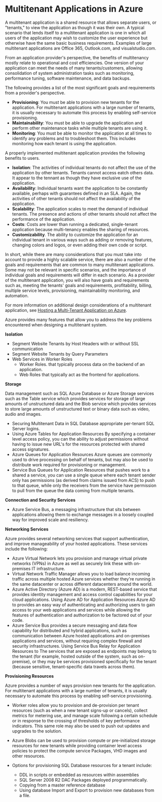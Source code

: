 <properties 
	pageTitle="Multi-Tenant Web Application Pattern - Azure Architecture" 
	description="Find architectural overviews and design patterns that describe how to implement a multi-tenant web application on Azure." 
	services="" 
	documentationCenter=".net" 
	authors="" 
	manager="wpickett" 
	editor=""/>

<tags 
	ms.service="active-directory" 
	ms.workload="identity" 
	ms.tgt_pltfrm="na" 
	ms.devlang="dotnet" 
	ms.topic="article" 
	ms.date="11/19/2014" 
	ms.author="wpickett"/>

# Multitenant Applications in Azure

A multitenant application is a shared resource that allows separate users, or "tenants," to view the application as though it was their own. A typical scenario that lends itself to a multitenant application is one in which all users of the application may wish to customize the user experience but otherwise have the same basic business requirements. Examples of large multitenant applications are Office 365, Outlook.com, and visualstudio.com.

From an application provider's perspective, the benefits of multitenancy mostly relate to operational and cost efficiencies. One version of your application can meet the needs of many tenants/customers, allowing consolidation of system administration tasks such as monitoring, performance tuning, software maintenance, and data backups.

The following provides a list of the most significant goals and requirements from a provider's perspective.

- **Provisioning**: You must be able to provision new tenants for the application.  For multitenant applications with a large number of tenants, it is usually necessary to automate this process by enabling self-service provisioning.
- **Maintainability**: You must be able to upgrade the application and perform other maintenance tasks while multiple tenants are using it. 
- **Monitoring**: You must be able to monitor the application at all times to identify any problems and to troubleshoot them. This includes monitoring how each tenant is using the application.

A properly implemented multitenant application provides the following benefits to users.

- **Isolation**: The activities of individual tenants do not affect the use of the application by other tenants. Tenants cannot access eatch others data. It appear to the tennant as though they have exclusive use of the application.
- **Availability**: Individual tenants want the application to be constantly available, perhaps with guarantees defined in an SLA. Again, the activities of other tenants should not affect the availability of the application.
- **Scalability**: The application scales to meet the demand of individual tenants. The presence and actions of other tenants should not affect the performance of the application. 
- **Costs**: Costs are lower than running a dedicated, single-tenant application because multi-tenancy enables the sharing of resources. 
- **Customizability**. The ability to customize the application for an individual tenant in various ways such as adding or removing features, changing colors and logos, or even adding their own code or script.
 
In short, while there are many considerations that you must take into account to provide a highly scalable service, there are also a number of the goals and requirements that are common to many multitenant applications. Some may not be relevant in specific scenarios, and the importance of individual goals and requirements will differ in each scenario. As a provider of the multitenant application, you will also have goals and requirements such as, meeting the tenants' goals and requirements, profitability, billing, multiple service levels, provisioning, maintainability monitoring, and automation. 

For more information on additional design considerations of a multitenant application, see [Hosting a Multi-Tenant Application on Azure][].

Azure provides many features that allow you to address the key problems encountered when designing a multitenant system. 

**Isolation** 

- Segment Website Tenants by Host Headers with or without SSL communication
- Segment Website Tenants by Query Parameters
- Web Services in Worker Roles
	- Worker Roles. that typically process data on the backend of an application.
	- Web Roles that typically act as the frontend for applications.

**Storage**

Data management such as SQL Azure Database or Azure Storage services such as the Table service which provides services for storage of large amounts of unstructured data and the Blob service which provides services to store large amounts of unstructured text or binary data such as video, audio and images.

- Securing Multitenant Data in SQL Database appropriate per-tenant SQL Server logins. 
- Using Azure Tables for Application Resources By specifying a container level access policy, you can the ability to adjust permissions without having to issue new URL's for the resources protected with shared access signatures. 
- Azure Queues for Application Resources Azure queues are commonly used to drive processing on behalf of tenants, but may also be used to distribute work required for provisioning or management. 
- Service Bus Queues for Application Resources that pushes work to a shared a service, you can use a single queue where each tenant sender only has permissions (as derived from claims issued from ACS) to push to that queue, while only the receivers from the service have permission to pull from the queue the data coming from multiple tenants. 


**Connection and Security Services**

- Azure Service Bus, a messaging infrastructure that sits between applications allowing them to exchange messages in a loosely coupled way for improved scale and resiliency. 

**Networking Services**

Azure provides several networking services that support authentication, and improve manageability of your hosted applications. These services include the following: 

- Azure Virtual Network lets you provision and manage virtual private networks (VPNs) in Azure as well as securely link these with on-premises IT infrastructure. 
- Virtual Network Traffic Manager allows you to load balance incoming traffic across multiple hosted Azure services whether they're running in the same datacenter or across different datacenters around the world. 
- Azure Active Directory (Azure AD) is a modern, REST-based service that provides identity management and access control capabilities for your cloud applications. Using Azure AD for Application Resources Azure AD to provides an easy way of authenticating and authorizing users to gain access to your web applications and services while allowing the features of authentication and authorization to be factored out of your code. 
- Azure Service Bus provides a secure messaging and data flow capability for distributed and hybrid applications, such as communication between Azure hosted applications and on-premises applications and services, without requiring complex firewall and security infrastructures. Using Service Bus Relay for Application Resources to The services that are exposed as endpoints may belong to the tenant (for example, hosted outside of the system, such as on-premise), or they may be services provisioned specifically for the tenant (because sensitive, tenant-specific data travels across them). 



**Provisioning Resources**

Azure provides a number of ways provision new tenants for the application. For multitenant applications with a large number of tenants, it is usually necessary to automate this process by enabling self-service provisioning.

- Worker roles allow you to provision and de-provision per tenant resources (such as when a new tenant signs-up or cancels), collect metrics for metering use, and manage scale following a certain schedule or in response to the crossing of thresholds of key performance indicators. This same role may also be used to push out updates and upgrades to the solution. 
- Azure Blobs can be used to provision compute or pre-initialized storage resources for new tenants while providing container level access policies to protect the compute service Packages, VHD images and other resources.
- Options for provisioning SQL Database resources for a tenant include:

	- 	DDL in scripts or embedded as resources within assemblies 
	- 	SQL Server 2008 R2 DAC Packages deployed programmatically.
	- 	Copying from a master reference database 
	- 	Using database Import and Export to provision new databases from a file. 



<!--links-->

[Hosting a Multi-Tenant Application on Azure]: http://msdn.microsoft.com/en-us/library/hh534480.aspx
[Designing Multitenant Applications on Azure]: http://msdn.microsoft.com/en-us/library/windowsazure/hh689716


